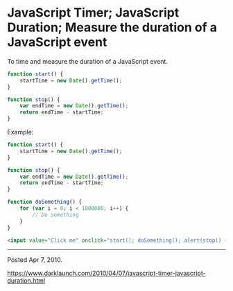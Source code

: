 # JavaScript Timer; JavaScript Duration; Measure the duration of a JavaScript event

To time and measure the duration of a JavaScript event.

```js
function start() {
    startTime = new Date().getTime();
}

function stop() {
    var endTime = new Date().getTime();
    return endTime - startTime;
}
```

Example:
```js
function start() {
    startTime = new Date().getTime();
}

function stop() {
    var endTime = new Date().getTime();
    return endTime - startTime;
}

function doSomething() {
    for (var i = 0; i < 1000000; i++) {
        // Do something
    }
}
```

```html
<input value="Click me" onclick="start(); doSomething(); alert(stop() + 'ms');" type="button" />
```

---

Posted Apr 7, 2010.

https://www.darklaunch.com/2010/04/07/javascript-timer-javascript-duration.html